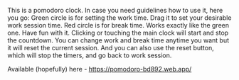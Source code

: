This is a pomodoro clock. In case you need guidelines how to use it, here you go:
Green circle is for setting the work time. Drag it to set your desirable work session time.
Red circle is for break time. Works exactly like the green one. Have fun with it.
Clicking or touching the main clock will start and stop the countdown.
You can change work and break time anytime you want but it will reset the current session.
And you can also use the reset button, which will stop the timers, and go back to work session.

Available (hopefully) here - https://pomodoro-bd892.web.app/
